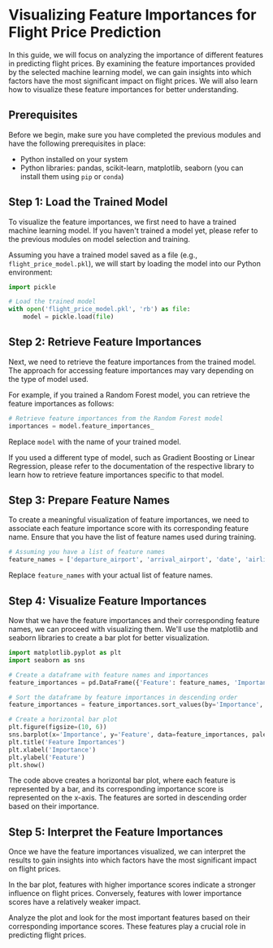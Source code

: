 # Visualizing Feature Importances for Flight Price Prediction

In this guide, we will focus on analyzing the importance of different features in predicting flight prices. By examining the feature importances provided by the selected machine learning model, we can gain insights into which factors have the most significant impact on flight prices. We will also learn how to visualize these feature importances for better understanding.

## Prerequisites

Before we begin, make sure you have completed the previous modules and have the following prerequisites in place:

- Python installed on your system
- Python libraries: pandas, scikit-learn, matplotlib, seaborn (you can install them using `pip` or `conda`)

## Step 1: Load the Trained Model

To visualize the feature importances, we first need to have a trained machine learning model. If you haven't trained a model yet, please refer to the previous modules on model selection and training.

Assuming you have a trained model saved as a file (e.g., `flight_price_model.pkl`), we will start by loading the model into our Python environment:

```python
import pickle

# Load the trained model
with open('flight_price_model.pkl', 'rb') as file:
    model = pickle.load(file)
```

## Step 2: Retrieve Feature Importances

Next, we need to retrieve the feature importances from the trained model. The approach for accessing feature importances may vary depending on the type of model used.

For example, if you trained a Random Forest model, you can retrieve the feature importances as follows:

```python
# Retrieve feature importances from the Random Forest model
importances = model.feature_importances_
```

Replace `model` with the name of your trained model.

If you used a different type of model, such as Gradient Boosting or Linear Regression, please refer to the documentation of the respective library to learn how to retrieve feature importances specific to that model.

## Step 3: Prepare Feature Names

To create a meaningful visualization of feature importances, we need to associate each feature importance score with its corresponding feature name. Ensure that you have the list of feature names used during training.

```python
# Assuming you have a list of feature names
feature_names = ['departure_airport', 'arrival_airport', 'date', 'airline', 'day_of_week', 'time_of_day']
```

Replace `feature_names` with your actual list of feature names.

## Step 4: Visualize Feature Importances

Now that we have the feature importances and their corresponding feature names, we can proceed with visualizing them. We'll use the matplotlib and seaborn libraries to create a bar plot for better visualization.

```python
import matplotlib.pyplot as plt
import seaborn as sns

# Create a dataframe with feature names and importances
feature_importances = pd.DataFrame({'Feature': feature_names, 'Importance': importances})

# Sort the dataframe by feature importances in descending order
feature_importances = feature_importances.sort_values(by='Importance', ascending=False)

# Create a horizontal bar plot
plt.figure(figsize=(10, 6))
sns.barplot(x='Importance', y='Feature', data=feature_importances, palette='viridis')
plt.title('Feature Importances')
plt.xlabel('Importance')
plt.ylabel('Feature')
plt.show()
```

The code above creates a horizontal bar plot, where each feature is represented by a bar, and its corresponding importance score is represented on the x-axis. The features are sorted in descending order based on their importance.

## Step 5: Interpret the Feature Importances

Once we have the feature importances visualized, we can interpret the results to gain insights into which factors have the most significant impact on flight prices.

In the bar plot, features with higher importance scores indicate a stronger influence on flight prices. Conversely, features with lower importance scores have a relatively weaker impact.

Analyze the plot and look for the most important features based on their corresponding importance scores. These features play a crucial role in predicting flight prices.


